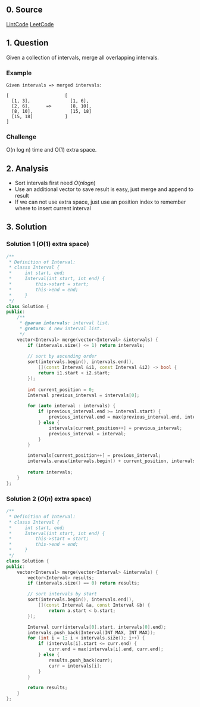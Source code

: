 ## 0. Source
[LintCode](http://www.lintcode.com/en/problem/merge-intervals/)
[LeetCode](https://leetcode.com/problems/merge-intervals/)

## 1. Question
Given a collection of intervals, merge all overlapping intervals.
### Example
```
Given intervals => merged intervals:

[                     [
  [1, 3],               [1, 6],
  [2, 6],      =>       [8, 10],
  [8, 10],              [15, 18]
  [15, 18]            ]
]
```
### Challenge
O(n log n) time and O(1) extra space.
## 2. Analysis

- Sort intervals first need $O(nlogn)$
- Use an additional vector to save result is easy, just merge and append to result
- If we can not use extra space, just use an position index to remember where to insert current interval

## 3. Solution

### Solution 1 ($O(1)$ extra space)
```CPP
/**
 * Definition of Interval:
 * classs Interval {
 *     int start, end;
 *     Interval(int start, int end) {
 *         this->start = start;
 *         this->end = end;
 *     }
 */
class Solution {
public:
    /**
     * @param intervals: interval list.
     * @return: A new interval list.
     */
    vector<Interval> merge(vector<Interval> &intervals) {
        if (intervals.size() <= 1) return intervals;
        
        // sort by ascending order
        sort(intervals.begin(), intervals.end(), 
            [](const Interval &i1, const Interval &i2) -> bool {
            return i1.start < i2.start;
        });
        
        int current_position = 0;
        Interval previous_interval = intervals[0];

        for (auto interval : intervals) {
            if (previous_interval.end >= interval.start) {
                previous_interval.end = max(previous_interval.end, interval.end);
            } else {
                intervals[current_position++] = previous_interval;
                previous_interval = interval;
            }
        }

        intervals[current_position++] = previous_interval;
        intervals.erase(intervals.begin() + current_position, intervals.end());
        
        return intervals;
    }
};
```

### Solution 2 ($O(n)$ extra space)
```CPP
/**
 * Definition of Interval:
 * classs Interval {
 *     int start, end;
 *     Interval(int start, int end) {
 *         this->start = start;
 *         this->end = end;
 *     }
 */
class Solution {
public:
    vector<Interval> merge(vector<Interval> &intervals) {
        vector<Interval> results;
        if (intervals.size() == 0) return results;

        // sort intervals by start
        sort(intervals.begin(), intervals.end(), 
            [](const Interval &a, const Interval &b) {
                return a.start < b.start;
        });

        Interval curr(intervals[0].start, intervals[0].end);
        intervals.push_back(Interval(INT_MAX, INT_MAX));
        for (int i = 1; i < intervals.size(); i++) {
            if (intervals[i].start <= curr.end) {
                curr.end = max(intervals[i].end, curr.end);
            } else {
                results.push_back(curr);
                curr = intervals[i];
            }
        }

        return results;
    }
};

```